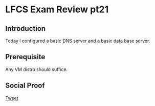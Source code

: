 # LFCS Exam Review pt21

## Introduction

Today I configured a basic DNS server and a basic data base server.

## Prerequisite

Any VM distro should suffice.

## Social Proof

[Tweet]()